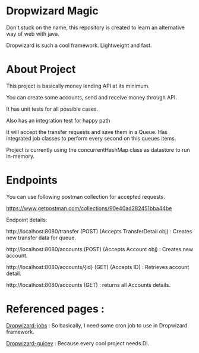 # Dropwizard Magic
Don't stuck on the name, this repository is created to learn an alternative way of web with java.

Dropwizard is such a cool framework. Lightweight and fast. 

# About Project
This project is basically money lending API at its minimum. 

You can create some accounts, send and receive money through API.

It has unit tests for all possible cases. 

Also has an integration test for happy path

It will accept the transfer requests and save them in a Queue. 
Has integrated job classes to perform every second on this queues items.

Project is currently using the concurrentHashMap class as datastore to run in-memory.

# Endpoints

You can use following postman collection for accepted requests.

https://www.getpostman.com/collections/90e40ad282451bba44be

Endpoint details: 

http://localhost:8080/transfer (POST) (Accepts TransferDetail obj) : Creates new transfer data for queue.

http://localhost:8080/accounts (POST) (Accepts Account obj) : Creates new account.

http://localhost:8080/accounts/{id} (GET) (Accepts ID) : Retrieves account detail.

http://localhost:8080/accounts (GET) : returns all Accounts details.

# Referenced pages : 

[Dropwizard-jobs](https://github.com/dropwizard-jobs/dropwizard-jobs) :  So basically, I need some cron job to use in Dropwizard framework.
 
[Dropwizard-guicey](https://github.com/xvik/dropwizard-guicey) : Because every cool project needs DI.


